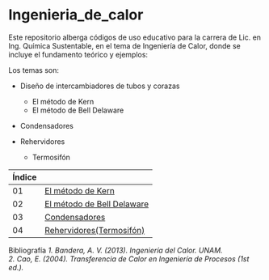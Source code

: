# Ingenieria_de_calor
Este repositorio alberga códigos de uso educativo para la carrera de Lic. en Ing. Química Sustentable, en el tema de Ingeniería de Calor, donde se incluye el fundamento teórico y ejemplos:

Los temas son:

* Diseño de intercambiadores de tubos y corazas
    * El método de Kern
    * El método de Bell Delaware
 
* Condensadores

* Rehervidores
   * Termosifón    

|Índice | |
|----|------------------------------|
| 01 | [El método de Kern](./Metodo_Kern/readme.md) |
| 02 | [El método de Bell Delaware](./Metodo_Bell_Delaware/readme.md) |
| 03 | [Condensadores](./Condensadores/readme.md)
| 04 | [Rehervidores(Termosifón)](./Rehervidores/Termosifón/readme.md) |

Bibliografía
_1. Bandera, A. V. (2013). Ingeniería del Calor. UNAM._ \
_2. Cao, E. (2004). Transferencia de Calor en Ingeniería de Procesos (1st ed.)._
